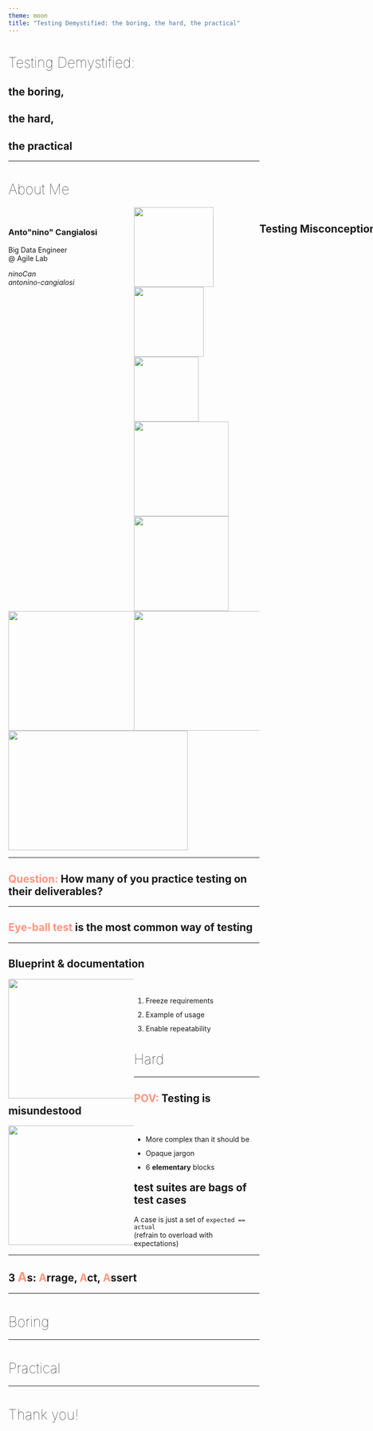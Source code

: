 ```yaml
---
theme: moon
title: "Testing Demystified: the boring, the hard, the practical"
---
```

<link rel="stylesheet" href="https://cdnjs.cloudflare.com/ajax/libs/font-awesome/4.7.0/css/font-awesome.min.css">
<style>
  :root {
    --r-background-color: rgb(33, 34, 44);
    --grey: rgb(65, 69, 88);
    --white: rgb(248, 248, 242);
    --cyan: rgb(128, 255, 234);
    --green: rgb(138, 255, 128);
    --r-heading-color: rgb(255, 202, 128);
    --pink: rgb(255, 128, 191);
    --r-main-color: rgb(149, 128, 255);
    --red: rgb(255, 149, 128);
    --yellow: rgb(255, 255, 128);
     #FF80BF;
  }
  .column {
    float: left;
    width: 50%;
  }
  h1 {
    font-weight: 100;
  }
  img {
    loading: lazy;
  }
  .gif {
    height: 240px;
    width: 360px;
  }
  li {
    line-height: 2em;
  }
  emph {
    color: var(--red);
  }
  .lc {
    text-transform: lowercase;
  }
</style>


<h1 style="white-space: nowrap">Testing Demystified:</h1>
<h2>the boring,</h1>
<h2>the hard,</h1>
<h2>the practical</h1>


---

# About Me

<div class="column" style="margin-top: -90px;">
<h3 style="margin-top: 130px">Anto"nino" Cangialosi</h3>
Big Data Engineer<br/>
@ Agile Lab

<i class="fa fa-github fa-lg"> </i>
<i class="fa fa-gitlab fa-lg"> </i>
<i class="fa fa-slack fa-lg"> ninoCan</i><br/>
<i class="fa fa-linkedin"> antonino-cangialosi</i>

</div>

<div class="column">
<img style="width: 160px" src="https://images.credly.com/size/340x340/images/8b8ed108-e77d-4396-ac59-2504583b9d54/cka_from_cncfsite__281_29.png">
<img style="width: 140px" src="https://images.credly.com/size/340x340/images/2d613ff8-8879-430b-b2d8-925fa29785e8/image.png">
<img style="width: 130px" src="https://images.credly.com/size/340x340/images/f28f1d88-428a-47f6-95b5-7da1dd6c1000/KCNA_badge.png">
<img style="width: 190px" src="https://www.datacamp.com/statement-of-accomplishment/badge/track/86369ef15d2722bc789beeb26e9a5f28c68558d7.png">
<img style="width: 190px" src="https://www.datacamp.com/statement-of-accomplishment/badge/track/e265d97f60368099e8c955bf28b08b306f00a506.png">
</div>

---

<h2 style="white-space: nowrap">Testing Misconceptions</h1>


<div class="column">
<img class="gif" src="https://i.giphy.com/lJnAXeJO8tE7E37mxq.webp">
</div>

<div class="column">
<img class="gif" src="https://media4.giphy.com/media/3o7btPCcdNniyf0ArS/200.gif">
</div>

<div>
<img class="gif" src="https://media.tenor.com/IXY41b20EwMAAAAM/time-speed.gif"/>
</div>

---

<h2><emph>Question:</emph> How many of you practice testing on their deliverables?</h2>

---

<h2><emph>Eye-ball test</emph> is the most common way of testing</h2>

---

<h2>Blueprint &amp; documentation</h2>
<div class=column>
<img class="gif" src="https://media0.giphy.com/media/9xmjP6FkdINCA6Ucp4/200.gif ">
</div>
<div class=column>
<ol style="margin: 30px 0px;">
  <li>Freeze requirements</li>
  <li>Example of usage</li>
  <li>Enable repeatability</li>
</ol>
</div>

---

# Hard

---

<h2><emph>POV:</emph> Testing is misundestood</h2>
<div class="column">
<img src="" class="gif">
</div>
<div class="column">
<ul>
  <li>More complex than it should be</li>
  <li>Opaque jargon</li>
  <li>6 <strong>elementary</strong> blocks</li>
</ul>
</div>

---

<h2>test suites are bags of test cases</h2>

A case is just a set of `expected == actual`<br/>
(refrain to overload with expectations)

---

<h2>3 <emph style="font-size: larger;">A</emph><span class=lc >s</span>: <emph>A</emph><span class="lc">rrage</span>, <emph>A</emph><span class="lc">ct</span>, <emph>A</emph><span class="lc">ssert</span> </h2>

---

# Boring

---

# Practical

---

# Thank you!